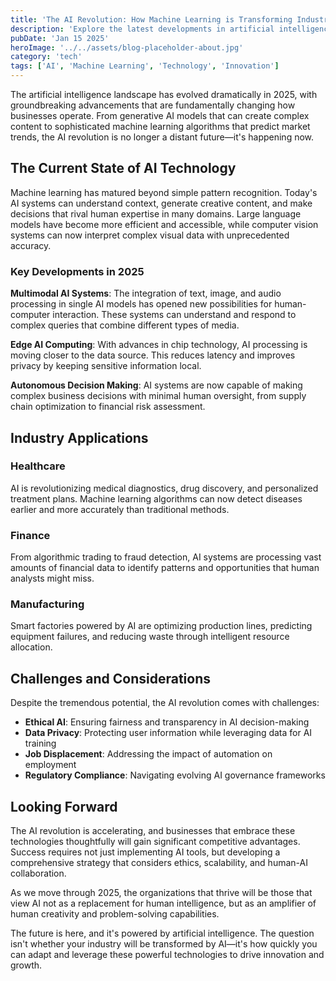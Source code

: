 ```yaml
---
title: 'The AI Revolution: How Machine Learning is Transforming Industries in 2025'
description: 'Explore the latest developments in artificial intelligence and machine learning that are reshaping business operations across various sectors.'
pubDate: 'Jan 15 2025'
heroImage: '../../assets/blog-placeholder-about.jpg'
category: 'tech'
tags: ['AI', 'Machine Learning', 'Technology', 'Innovation']
---
```


The artificial intelligence landscape has evolved dramatically in 2025, with groundbreaking advancements that are fundamentally changing how businesses operate. From generative AI models that can create complex content to sophisticated machine learning algorithms that predict market trends, the AI revolution is no longer a distant future—it's happening now.

## The Current State of AI Technology

Machine learning has matured beyond simple pattern recognition. Today's AI systems can understand context, generate creative content, and make decisions that rival human expertise in many domains. Large language models have become more efficient and accessible, while computer vision systems can now interpret complex visual data with unprecedented accuracy.

### Key Developments in 2025

**Multimodal AI Systems**: The integration of text, image, and audio processing in single AI models has opened new possibilities for human-computer interaction. These systems can understand and respond to complex queries that combine different types of media.

**Edge AI Computing**: With advances in chip technology, AI processing is moving closer to the data source. This reduces latency and improves privacy by keeping sensitive information local.

**Autonomous Decision Making**: AI systems are now capable of making complex business decisions with minimal human oversight, from supply chain optimization to financial risk assessment.

## Industry Applications

### Healthcare
AI is revolutionizing medical diagnostics, drug discovery, and personalized treatment plans. Machine learning algorithms can now detect diseases earlier and more accurately than traditional methods.

### Finance
From algorithmic trading to fraud detection, AI systems are processing vast amounts of financial data to identify patterns and opportunities that human analysts might miss.

### Manufacturing
Smart factories powered by AI are optimizing production lines, predicting equipment failures, and reducing waste through intelligent resource allocation.

## Challenges and Considerations

Despite the tremendous potential, the AI revolution comes with challenges:

- **Ethical AI**: Ensuring fairness and transparency in AI decision-making
- **Data Privacy**: Protecting user information while leveraging data for AI training
- **Job Displacement**: Addressing the impact of automation on employment
- **Regulatory Compliance**: Navigating evolving AI governance frameworks

## Looking Forward

The AI revolution is accelerating, and businesses that embrace these technologies thoughtfully will gain significant competitive advantages. Success requires not just implementing AI tools, but developing a comprehensive strategy that considers ethics, scalability, and human-AI collaboration.

As we move through 2025, the organizations that thrive will be those that view AI not as a replacement for human intelligence, but as an amplifier of human creativity and problem-solving capabilities.

The future is here, and it's powered by artificial intelligence. The question isn't whether your industry will be transformed by AI—it's how quickly you can adapt and leverage these powerful technologies to drive innovation and growth.
